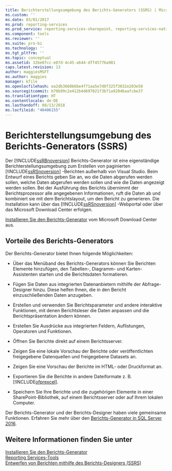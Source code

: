 ```yaml
---
title: Berichterstellungsumgebung des Berichts-Generators (SSRS) | Microsoft-Dokumentation
ms.custom: ''
ms.date: 03/01/2017
ms.prod: reporting-services
ms.prod_service: reporting-services-sharepoint, reporting-services-native
ms.component: tools
ms.reviewer: ''
ms.suite: pro-bi
ms.technology: ''
ms.tgt_pltfrm: ''
ms.topic: conceptual
ms.assetid: 32be8fcc-e87d-4c45-a644-dff45776a981
caps.latest.revision: 13
author: maggiesMSFT
ms.author: maggies
manager: kfile
ms.openlocfilehash: ea2db3668b6be4f71aa5e7d8f325f3032e203e50
ms.sourcegitcommit: b70b99c2e412b4d697021f3bf1a92046aafcbe37
ms.translationtype: HT
ms.contentlocale: de-DE
ms.lasthandoff: 08/13/2018
ms.locfileid: "40406155"
---
```

# <a name="report-builder-authoring-environment-ssrs"></a>Berichterstellungsumgebung des Berichts-Generators (SSRS)
  Der [!INCLUDE[ssRBnoversion](../../includes/ssrbnoversion.md)] Berichts-Generator ist eine eigenständige Berichterstellungsumgebung zum Erstellen von paginierten [!INCLUDE[ssRSnoversion](../../includes/ssrsnoversion-md.md)] -Berichten außerhalb von Visual Studio. Beim Entwurf eines Berichts geben Sie an, wo die Daten abgerufen werden sollen, welche Daten abgerufen werden sollen und wie die Daten angezeigt werden sollen. Bei der Ausführung des Berichts übernimmt der Berichtsprozessor alle angegebenen Informationen, ruft die Daten ab und kombiniert sie mit dem Berichtslayout, um den Bericht zu generieren. Die Installation kann über das [!INCLUDE[ssRSnoversion](../../includes/ssrsnoversion-md.md)] -Webportal oder über das Microsoft Download Center erfolgen.  
  
 [Installieren Sie den Berichts-Generator](../../reporting-services/install-windows/install-report-builder.md) vom Microsoft Download Center aus.  
  
## <a name="benefits-of-report-builder"></a>Vorteile des Berichts-Generators  
 Der Berichts-Generator bietet Ihnen folgende Möglichkeiten:  
  
-   Über das Menüband des Berichts-Generators können Sie Berichten Elemente hinzufügen, den Tabellen-, Diagramm- und Karten-Assistenten starten und die Berichtsdaten formatieren.  
  
-   Fügen Sie Daten aus integrierten Datenanbietern mithilfe der Abfrage-Designer hinzu. Diese helfen Ihnen, die in den Bericht einzuschließenden Daten anzugeben.  
  
-   Erstellen und verwenden Sie Berichtsparameter und andere interaktive Funktionen, mit denen Berichtsleser die Daten anpassen und die Berichtspräsentation ändern können.  
  
-   Erstellen Sie Ausdrücke aus integrierten Feldern, Auflistungen, Operatoren und Funktionen.  
  
-   Öffnen Sie Berichte direkt auf einem Berichtsserver.  
  
-   Zeigen Sie eine lokale Vorschau der Berichte oder veröffentlichten freigegebene Datenquellen und freigegebene Datasets an.  
  
-   Zeigen Sie eine Vorschau der Berichte im HTML- oder Druckformat an.  
  
-   Exportieren Sie die Berichte in andere Dateiformate z. B. [!INCLUDE[ofprexcel](../../includes/ofprexcel-md.md)].  
  
-   Speichern Sie Ihre Berichte und die zugehörigen Elemente in einer SharePoint-Bibliothek, auf einem Berichtsserver oder auf Ihrem lokalen Computer.  
  
 Der Berichts-Generator und der Berichts-Designer haben viele gemeinsame Funktionen. Erfahren Sie mehr über den [Berichts-Generator in SQL Server 2016](../../reporting-services/report-builder/report-builder-in-sql-server-2016.md).  
  
## <a name="see-also"></a>Weitere Informationen finden Sie unter  
 [Installieren Sie den Berichts-Generator](../../reporting-services/install-windows/install-report-builder.md)   
 [Reporting Services-Tools](../../reporting-services/tools/reporting-services-tools.md)   
 [Entwerfen von Berichten mithilfe des Berichts-Designers (SSRS)](../../reporting-services/tools/design-reporting-services-paginated-reports-with-report-designer-ssrs.md)  
  
  

